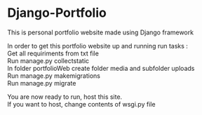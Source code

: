 # Django-Portfolio

This is personal portfolio website made using Django framework

In order to get this portfolio website up and running run tasks : \
Get all requiriments from txt file \
Run manage.py collectstatic \
In folder portfolioWeb create folder media and subfolder uploads \
Run manage.py makemigrations \
Run manage.py migrate 

You are now ready to run, host this site. \
If you want to host, change contents of wsgi.py file


